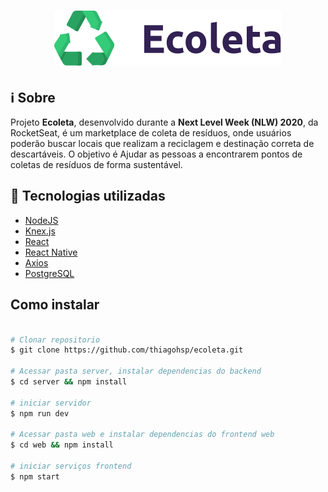 <h1 align="center">
  <img src="/web/src/assets/logo.svg">
</h1>

## :information_source: Sobre

Projeto **Ecoleta**, desenvolvido durante a **Next Level Week (NLW) 2020**, da RocketSeat, é um marketplace de coleta de resíduos, onde usuários poderão buscar locais que realizam a reciclagem e destinação correta de descartáveis. O objetivo é Ajudar as pessoas a encontrarem pontos de coletas de resíduos de forma sustentável.

## :rocket: Tecnologias utilizadas

- [NodeJS]()
- [Knex.js]()
- [React]()
- [React Native]()
- [Axios]()
- [PostgreSQL]()

## Como instalar

```bash

# Clonar repositorio
$ git clone https://github.com/thiagohsp/ecoleta.git

# Acessar pasta server, instalar dependencias do backend 
$ cd server && npm install 

# iniciar servidor
$ npm run dev

# Acessar pasta web e instalar dependencias do frontend web
$ cd web && npm install

# iniciar serviços frontend
$ npm start

```